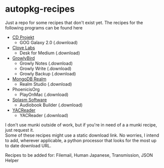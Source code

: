 # autopkg-recipes
Just a repo for some recipes that don't exist yet. The recipes for the following programs can be found here
- [CD Projekt](https://www.cdprojekt.com/en/)
  - GOG Galaxy 2.0 (.download)
- [Clove Labs](https://github.com/clovelabs)
  - Desk for Medium (.download)
- [GrowlyBird](https://growlybird.com/products/)
  - Growly Notes (.download)
  - Growly Write (.download)
  - Growly Backup (.download)
- [MongoDB Realm](https://www.mongodb.com/realm)
  - Realm Studio (.download)
- PhoenicisOrg
  - PlayOnMac (.download)
- [Splasm Software](https://www.splasm.com/products/)
  - Audiobook Builder (.download)
- [YACReader](https://www.yacreader.com)
  - YACReader (.download)

I don't use munki outside of work, but if you're in need of a a munki recipe, just request it.\
Some of these recipes might use a static download link. No worries, I intend to add, wherever applicable, a python processor that looks for the most up to date download URL.

Recipes to be added for: Filemail, Human Japanese, Transmission, JSON Helper
